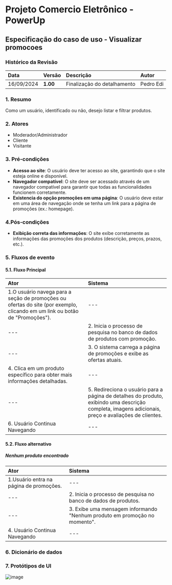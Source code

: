 # Projeto Comercio Eletrônico - PowerUp

## Especificação do caso de uso - Visualizar promocoes

### Histórico da Revisão
|  Data  | Versão | Descrição | Autor |
|:-------|:-------|:----------|:------|
| 16/09/2024 | **1.00** | Finalização do detalhamento | Pedro Edi |


### 1. Resumo 
Como um usuário, identificado ou não, desejo listar e filtrar produtos.

### 2. Atores
- Moderador/Administrador
- Cliente
- Visitante

### 3. Pré-condições
 - **Acesso ao site**: O usuário deve ter acesso ao site, garantindo que o site esteja online e disponível.
- **Navegador compatível**: O site deve ser acessado através de um navegador compatível para garantir que todas as funcionalidades
funcionem corretamente.
- **Existencia do opção promoções em uma página**: O usuário deve estar em uma área de navegação onde se tenha um link para a página de promoções (ex.: homepage).

### 4.Pós-condições
  - **Exibição correta das informações**: O site exibe corretamente as informações das promoções dos produtos (descrição, preços, prazos, etc.).

### 5. Fluxos de evento

#### 5.1. Fluxo Principal

|  Ator  | Sistema |
|:-------|:------- |
| 1.O usuário navega para a seção de promoções ou ofertas do site (por exemplo, clicando em um link ou botão de "Promoções"). | ---|
| --- | 2. Inicia o processo de pesquisa no banco de dados de produtos com promoção. |
| --- | 3. O sistema  carrega a página de promoções e exibe as ofertas atuais.
| 4.  Clica em um produto específico para obter mais informações detalhadas.| --- |
| --- | 5. Redireciona o usuário para a página de detalhes do produto, exibindo uma descrição completa, imagens adicionais, preço e avaliações de clientes.|
| 6. Usuário Continua Navegando | --- |

#### 5.2. Fluxo alternativo
##### Nenhum produto encontrado

|  Ator  | Sistema |
|:-------|:------- |
| 1.Usuário entra na página de promoções. | --- |
| --- | 2. Inicia o processo de pesquisa no banco de dados de produtos. |
|--- | 3. Exibe uma mensagem informando "Nenhum produto em promoção no momento". |
| 4. Usuário Continua Navegando | --- |


### 6. Dicionário de dados

### 7. Protótipos de UI
![image](https://github.com/user-attachments/assets/27263ca3-128d-4249-8475-519525a24e2b)


